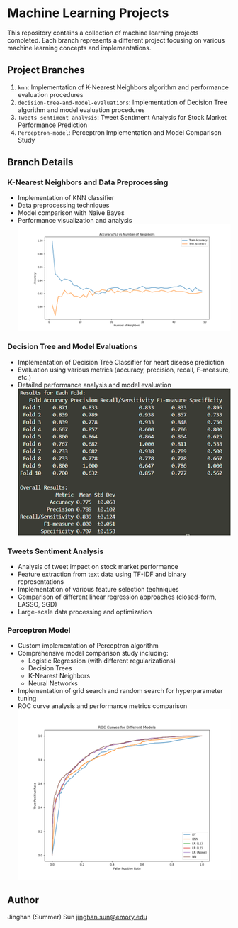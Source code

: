 # Machine Learning Projects

This repository contains a collection of machine learning projects completed. Each branch represents a different project focusing on various machine learning concepts and implementations.

## Project Branches

1. `knn`: Implementation of K-Nearest Neighbors algorithm and performance evaluation procedures
2. `decision-tree-and-model-evaluations`: Implementation of Decision Tree algorithm and model evaluation procedures
3. `Tweets sentiment analysis`: Tweet Sentiment Analysis for Stock Market Performance Prediction
4. `Perceptron-model`: Perceptron Implementation and Model Comparison Study

## Branch Details

### K-Nearest Neighbors and Data Preprocessing
- Implementation of KNN classifier
- Data preprocessing techniques
- Model comparison with Naive Bayes
- Performance visualization and analysis
![KNN Performance Sample](KNN-Implementation/accuracy_plot.png)

### Decision Tree and Model Evaluations
- Implementation of Decision Tree Classifier for heart disease prediction
- Evaluation using various metrics (accuracy, precision, recall, F-measure, etc.)
- Detailed performance analysis and model evaluation
![Decision Tree Performance Sample](DecisionTree-Implementation/performance-summary.png)

### Tweets Sentiment Analysis
- Analysis of tweet impact on stock market performance
- Feature extraction from text data using TF-IDF and binary representations
- Implementation of various feature selection techniques
- Comparison of different linear regression approaches (closed-form, LASSO, SGD)
- Large-scale data processing and optimization

### Perceptron Model
- Custom implementation of Perceptron algorithm
- Comprehensive model comparison study including:
  - Logistic Regression (with different regularizations)
  - Decision Trees
  - K-Nearest Neighbors
  - Neural Networks
- Implementation of grid search and random search for hyperparameter tuning
- ROC curve analysis and performance metrics comparison
![roc curve](Perceptron-model/roc.png)


## Author

Jinghan (Summer) Sun 
jinghan.sun@emory.edu

